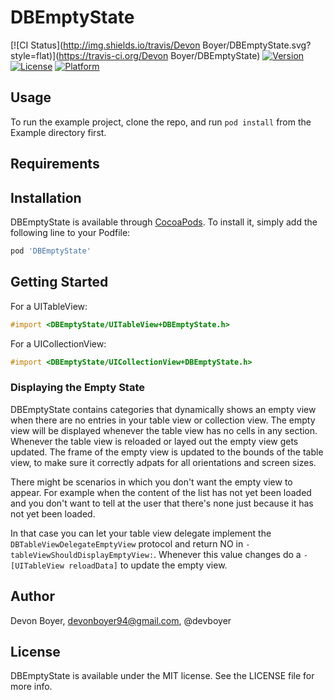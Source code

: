 # DBEmptyState

[![CI Status](http://img.shields.io/travis/Devon Boyer/DBEmptyState.svg?style=flat)](https://travis-ci.org/Devon Boyer/DBEmptyState)
[![Version](https://img.shields.io/cocoapods/v/DBEmptyState.svg?style=flat)](http://cocoapods.org/pods/DBEmptyState)
[![License](https://img.shields.io/cocoapods/l/DBEmptyState.svg?style=flat)](http://cocoapods.org/pods/DBEmptyState)
[![Platform](https://img.shields.io/cocoapods/p/DBEmptyState.svg?style=flat)](http://cocoapods.org/pods/DBEmptyState)

## Usage

To run the example project, clone the repo, and run `pod install` from the Example directory first.

## Requirements

## Installation

DBEmptyState is available through [CocoaPods](http://cocoapods.org). To install
it, simply add the following line to your Podfile:

```ruby
pod 'DBEmptyState'
```

## Getting Started

For a UITableView:

```objectiveC
#import <DBEmptyState/UITableView+DBEmptyState.h>
```
For a UICollectionView:

```objectiveC
#import <DBEmptyState/UICollectionView+DBEmptyState.h>
```

### Displaying the Empty State

DBEmptyState contains categories that dynamically shows an empty view when there are no entries in your table view or collection view. The empty view will be displayed whenever the table view has no cells in any section. Whenever the table view is reloaded or layed out the empty view gets updated. The frame of the empty view is updated to the bounds of the table view, to make sure it correctly adpats for all orientations and screen sizes.

There might be scenarios in which you don't want the empty view to appear. For example when the content of the list has not yet been loaded and you don't want to tell at the user that there's none just because it has not yet been loaded.

In that case you can let your table view delegate implement the `DBTableViewDelegateEmptyView` protocol and return NO in `-tableViewShouldDisplayEmptyView:`. Whenever this value changes do a `-[UITableView reloadData]` to update the empty view.

## Author

Devon Boyer, devonboyer94@gmail.com, @devboyer

## License

DBEmptyState is available under the MIT license. See the LICENSE file for more info.
